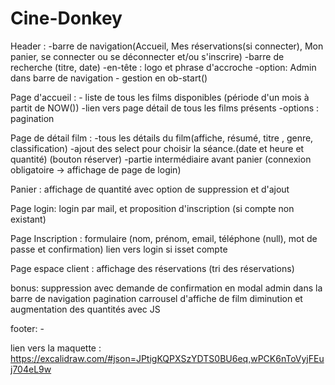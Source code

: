 # Cine-Donkey

Header : -barre de navigation(Accueil, Mes réservations(si connecter), Mon panier, se connecter ou se déconnecter et/ou s'inscrire)
	 -barre de recherche (titre, date)
	 -en-tête : logo et phrase d'accroche
	 -option: Admin dans barre de navigation
	 - gestion en ob-start()


Page d'accueil : - liste de tous les films disponibles (période d'un mois à partit de NOW())
		 -lien vers page détail de tous les films présents
		 -options : pagination


Page de détail film : -tous les détails du film(affiche, résumé, titre , genre, classification)
		      -ajout des select pour choisir la séance.(date et heure et quantité) (bouton réserver)
		      -partie intermédiaire avant panier (connexion obligatoire -> affichage de page de login)
			 

Panier : affichage de quantité avec option de suppression et d'ajout
		
	 

Page login: login par mail, et proposition d'inscription (si compte non existant)
	   
Page Inscription :  formulaire (nom, prénom, email, téléphone (null), mot de passe et confirmation)
		            lien vers login si isset compte  


Page espace client : affichage des réservations (tri des réservations)

bonus: suppression avec demande de confirmation en modal
	   admin dans la barre de navigation
	   pagination
	   carrousel d'affiche de film
	   diminution et augmentation des quantités avec JS


footer: - 

lien vers la maquette : https://excalidraw.com/#json=JPtigKQPXSzYDTS0BU6eq,wPCK6nToVyjFEuj704eL9w